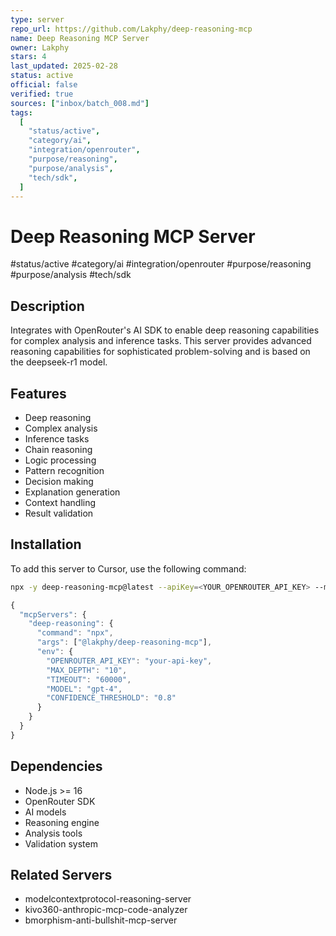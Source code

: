 ```yaml
---
type: server
repo_url: https://github.com/Lakphy/deep-reasoning-mcp
name: Deep Reasoning MCP Server
owner: Lakphy
stars: 4
last_updated: 2025-02-28
status: active
official: false
verified: true
sources: ["inbox/batch_008.md"]
tags:
  [
    "status/active",
    "category/ai",
    "integration/openrouter",
    "purpose/reasoning",
    "purpose/analysis",
    "tech/sdk",
  ]
---
```


# Deep Reasoning MCP Server

#status/active #category/ai #integration/openrouter #purpose/reasoning #purpose/analysis #tech/sdk

## Description

Integrates with OpenRouter's AI SDK to enable deep reasoning capabilities for complex analysis and inference tasks. This server provides advanced reasoning capabilities for sophisticated problem-solving and is based on the deepseek-r1 model.

## Features

- Deep reasoning
- Complex analysis
- Inference tasks
- Chain reasoning
- Logic processing
- Pattern recognition
- Decision making
- Explanation generation
- Context handling
- Result validation

## Installation

To add this server to Cursor, use the following command:

```bash
npx -y deep-reasoning-mcp@latest --apiKey=<YOUR_OPENROUTER_API_KEY> --model=<YOUR_MODEL>
```

```javascript
{
  "mcpServers": {
    "deep-reasoning": {
      "command": "npx",
      "args": ["@lakphy/deep-reasoning-mcp"],
      "env": {
        "OPENROUTER_API_KEY": "your-api-key",
        "MAX_DEPTH": "10",
        "TIMEOUT": "60000",
        "MODEL": "gpt-4",
        "CONFIDENCE_THRESHOLD": "0.8"
      }
    }
  }
}
```

## Dependencies

- Node.js >= 16
- OpenRouter SDK
- AI models
- Reasoning engine
- Analysis tools
- Validation system

## Related Servers

- modelcontextprotocol-reasoning-server
- kivo360-anthropic-mcp-code-analyzer
- bmorphism-anti-bullshit-mcp-server
